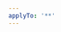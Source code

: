 ```yaml
---
applyTo: '**'
---
```


<!-- # jira task CHAT-866

User's default model does not stick when switching from another chat

Description

When a user creates a new chat, the model from the previous chat is used instead of the default
model. The default model is correctly selected on application start (a hard refresh of the page).

Something I noticed while testing in UAT.

If I set any model as default (e.g. GPT4o), then go to a previous chat that used a different model, then start a new chat, the default model will not load, instead it will remain on the model of the old chat.

To reproduce bug.

Step 1: Select GPT4o as default model.

Step 2: Choose a chat from history that uses different model.

Step 3: Start new chat, default model will not be what was originally selected (GPT4o in my example)

I could not reproduce this bug in Prod, but I could in dev and UAT. -->
